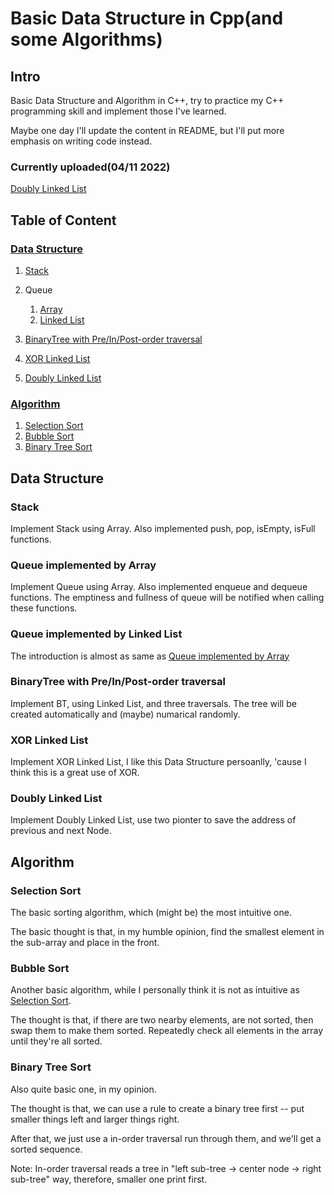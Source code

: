 # Basic Data Structure in Cpp\(and some Algorithms\)

## Intro

Basic Data Structure and Algorithm in C++, try to practice my C++ programming skill and implement those I've learned.

Maybe one day I'll update the content in README, but I'll put more emphasis on writing code instead.

### Currently uploaded\(04/11 2022\)

[Doubly Linked List](#doubly_linked_list)

## Table of Content

### [Data Structure](#data_structure)

1. [Stack](#stack)

2. Queue

   1. [Array](#queue_in_array)
   2. [Linked List](#queue_in_linked_list)

3. [BinaryTree with Pre/In/Post-order traversal](#binary_tree_traversal)

4. [XOR Linked List](#xor_linked_list)

5. [Doubly Linked List](#doubly_linked_list)

### [Algorithm](#ag)

1. [Selection Sort](#selection_sort)
2. [Bubble Sort](#bubble_sort)
3. [Binary Tree Sort](#binary_tree_sort)

<a name="data_structure"></a>
## Data Structure

<a name="stack"></a>
### Stack

Implement Stack using Array. Also implemented push, pop, isEmpty, isFull functions.

<a name="queue_in_array"></a>
### Queue implemented by Array

Implement Queue using Array. Also implemented enqueue and dequeue functions. The emptiness and fullness of queue will be notified when calling these functions.

<a name="queue_in_linked_list"></a>
### Queue implemented by Linked List

The introduction is almost as same as [Queue implemented by Array](#queue_in_array)

<a name="binary_tree_traversal"></a>
### BinaryTree with Pre/In/Post-order traversal

Implement BT, using Linked List, and three traversals. The tree will be created automatically and \(maybe\) numarical randomly.

<a name="xor_linked_list"></a>
### XOR Linked List

Implement XOR Linked List, I like this Data Structure persoanlly, 'cause I think this is a great use of XOR.

<a name="doubly_linked_list"></a>
### Doubly Linked List

Implement Doubly Linked List, use two pionter to save the address of previous and next Node.

<a name="ag"></a>
## Algorithm

<a name="selection_sort"></a>
### Selection Sort

The basic sorting algorithm, which (might be) the most intuitive one.

The basic thought is that, in my humble opinion, find the smallest element in the sub-array and place in the front.

<a name="bubble_sort"></a>
### Bubble Sort

Another basic algorithm, while I  personally think it is not as intuitive as [Selection Sort](#selection_sort).

The thought is that, if there are two nearby elements, are not sorted, then swap them to make them sorted. Repeatedly check all elements in the array until they're all sorted.

<a name="binary_tree_sort"></a>
### Binary Tree Sort

Also quite basic one, in my opinion.

The thought is that, we can use a rule to create a binary tree first \-\- put smaller things left and larger things right. 

After that, we just use a in-order traversal run through them, and we'll get a sorted sequence.

Note: In-order traversal reads a tree in "left sub-tree -> center node -> right sub-tree" way, therefore, smaller one print first.

